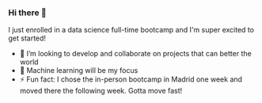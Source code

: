 ### Hi there 👋

I just enrolled in a data science full-time bootcamp and I'm super excited to get started!
- 🌱 I’m looking to develop and collaborate on projects that can better the world
- 🔭 Machine learning will be my focus
- ⚡ Fun fact: I chose the in-person bootcamp in Madrid one week and moved there the following week. Gotta move fast!

<!--
**oresfernando/oresfernando** is a ✨ _special_ ✨ repository because its `README.md` (this file) appears on your GitHub profile.

Here are some ideas to get you started:

- 🔭 I’m currently working on ...
- 🌱 I’m currently learning ...
- 👯 I’m looking to collaborate on ...
- 🤔 I’m looking for help with ...
- 💬 Ask me about ...
- 📫 How to reach me: ...
- 😄 Pronouns: ...
- ⚡ Fun fact: ...
-->
